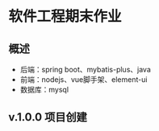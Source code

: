 # 软件工程期末作业
## 概述
+ 后端：spring boot、mybatis-plus、java
+ 前端：nodejs、vue脚手架、element-ui
+ 数据库：mysql
## v.1.0.0 项目创建
